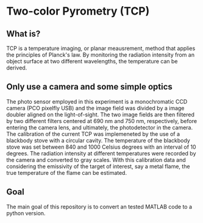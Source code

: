 # Two-color Pyrometry (TCP)
## What is?
TCP is a temperature imaging, or planar meausrement, method that applies the principles of Planck's law.
By monitoring the radiation intensity from an object surface at two different wavelengths, the temperature can be derived.
## Only use a camera and some simple optics
The photo sensor employed in this experiment is a monochromatic CCD camera (PCO pixelfly USB) and the image field was divided by a image doubler aligned on the light-of-sight.
The two image fields are then filtered by two different filters centered at 690 nm and 750 nm, respectively, before entering the camera lens, and ultimately, the photodetector in the camera. The calibration of the current TCP was implemeneted by the use of a blackbody stove with a circular cavity.
The temperature of the blackbody stove was set between 840 and 1000 Celsius degrees with an interval of 10 degrees. The radiation intensity at different temperatures were recorded by the camera and converted to gray scales.
With this calibration data and considering the emissivity of the target of interest, say a metal flame, the true temperature of the flame can be estimated.
## Goal
The main goal of this repository is to convert an tested MATLAB code to a python version.

